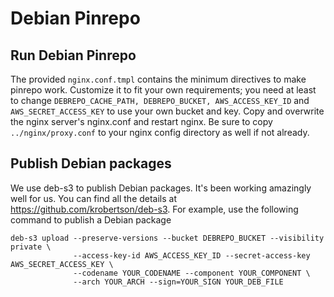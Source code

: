 # Debian Pinrepo

## Run Debian Pinrepo

The provided `nginx.conf.tmpl` contains the minimum directives to make pinrepo work. Customize it to fit your own requirements; you need at least to change `DEBREPO_CACHE_PATH, DEBREPO_BUCKET, AWS_ACCESS_KEY_ID` and `AWS_SECRET_ACCESS_KEY` to use your own bucket and key. Copy and overwrite the nginx server's nginx.conf and restart nginx. Be sure to copy `../nginx/proxy.conf` to your nginx config directory as well if not already.

## Publish Debian packages

We use deb-s3 to publish Debian packages. It's been working amazingly well for us. You can find all the details at https://github.com/krobertson/deb-s3. For example, use the following command to publish a Debian package

```
deb-s3 upload --preserve-versions --bucket DEBREPO_BUCKET --visibility private \
              --access-key-id AWS_ACCESS_KEY_ID --secret-access-key AWS_SECRET_ACCESS_KEY \
              --codename YOUR_CODENAME --component YOUR_COMPONENT \
              --arch YOUR_ARCH --sign=YOUR_SIGN YOUR_DEB_FILE
```
